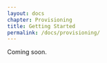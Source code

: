 ```yaml
---
layout: docs
chapter: Provisioning
title: Getting Started 
permalink: /docs/provisioning/
---
```


Coming soon.
